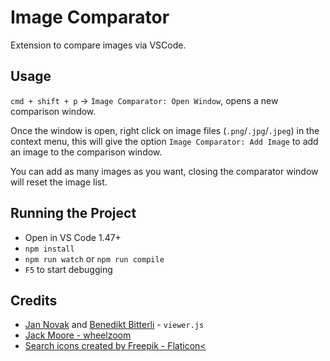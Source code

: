 # Image Comparator
Extension to compare images via VSCode.

## Usage
`cmd + shift + p` -> `Image Comparator: Open Window`, opens a new comparison window.

Once the window is open, right click on image files (`.png`/`.jpg`/`.jpeg`) in the context menu, this will give the option `Image Comparator: Add Image` to add an image to the comparison window. 

You can add as many images as you want, closing the comparator window will reset the image list. 

## Running the Project
- Open in VS Code 1.47+
- `npm install`
- `npm run watch` or `npm run compile`
- `F5` to start debugging

## Credits
- [Jan Novak](<novakj4@gmail.com>) and [Benedikt Bitterli](<benedikt.bitterli@gmail.com>) - `viewer.js`
- [Jack Moore - wheelzoom](http://www.jacklmoore.com/wheelzoom)
- [Search icons created by Freepik - Flaticon<](https://www.flaticon.com/free-icons/search)